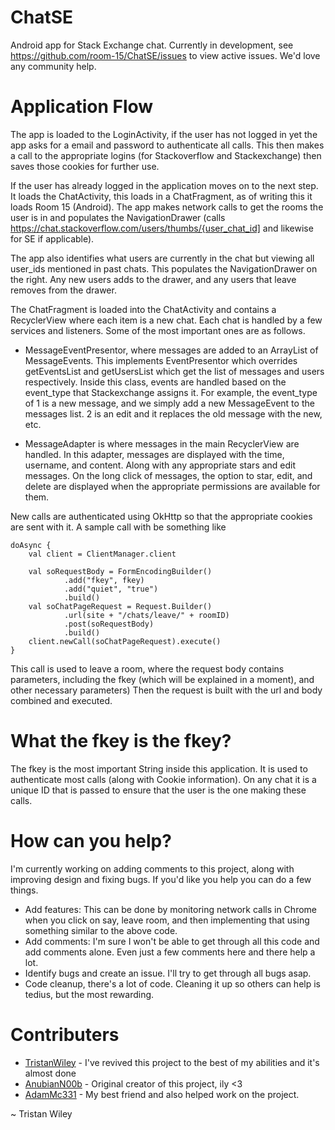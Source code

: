 # ChatSE

Android app for Stack Exchange chat. Currently in development, see https://github.com/room-15/ChatSE/issues to view active issues. We'd love any community help.

# Application Flow

The app is loaded to the LoginActivity, if the user has not logged in yet the app asks for a email and password to authenticate all calls. This then makes a call to the appropriate logins (for Stackoverflow and Stackexchange) then saves those cookies for further use.

If the user has already logged in the application moves on to the next step. It loads the ChatActivity, this loads in a ChatFragment, as of writing this it loads Room 15 (Android). The app makes network calls to get the rooms the user is in and populates the NavigationDrawer (calls https://chat.stackoverflow.com/users/thumbs/{user_chat_id] and likewise for SE if applicable).

The app also identifies what users are currently in the chat but viewing all user_ids mentioned in past chats. This populates the NavigationDrawer on the right. Any new users adds to the drawer, and any users that leave removes from the drawer.

The ChatFragment is loaded into the ChatActivity and contains a RecyclerView where each item is a new chat. Each chat is handled by a few services and listeners. Some of the most important ones are as follows.

  - MessageEventPresentor, where messages are added to an ArrayList of MessageEvents. This implements EventPresentor which overrides getEventsList and getUsersList which get the list of messages and users respectively. Inside this class, events are handled based on the event_type that Stackexchange assigns it. For example, the event_type of 1 is a new message, and we simply add a new MessageEvent to the messages list. 2 is an edit and it replaces the old message with the new, etc.
  
  - MessageAdapter is where messages in the main RecyclerView are handled. In this adapter, messages are displayed with the time, username, and content. Along with any appropriate stars and edit messages. On the long click of messages, the option to star, edit, and delete are displayed when the appropriate permissions are available for them.
  
New calls are authenticated using OkHttp so that the appropriate cookies are sent with it. A sample call with be something like

```
doAsync {
    val client = ClientManager.client

    val soRequestBody = FormEncodingBuilder()
            .add("fkey", fkey)
            .add("quiet", "true")
            .build()
    val soChatPageRequest = Request.Builder()
            .url(site + "/chats/leave/" + roomID)
            .post(soRequestBody)
            .build()
    client.newCall(soChatPageRequest).execute()
}
```
This call is used to leave a room, where the request body contains parameters, including the fkey (which will be explained in a moment), and other necessary parameters) Then the request is built with the url and body combined and executed.

# What the fkey is the fkey?

The fkey is the most important String inside this application. It is used to authenticate most calls (along with Cookie information). On any chat it is a unique ID that is passed to ensure that the user is the one making these calls.

# How can you help?
  
 I'm currently working on adding comments to this project, along with improving design and fixing bugs. If you'd like you help you can do a few things.
 
  - Add features: This can be done by monitoring network calls in Chrome when you click on say, leave room, and then implementing that using something similar to the above code.
  - Add comments: I'm sure I won't be able to get through all this code and add comments alone. Even just a few comments here and there help a lot.
  - Identify bugs and create an issue. I'll try to get through all bugs asap.
  - Code cleanup, there's a lot of code. Cleaning it up so others can help is tedius, but the most rewarding.
  
# Contributers
  - [TristanWiley](https://github.com/TristanWiley) - I've revived this project to the best of my abilities and it's almost done
  - [AnubianN00b](https://github.com/AnubianN00b) - Original creator of this project, ily <3
  - [AdamMc331](https://github.com/AdamMc331) - My best friend and also helped work on the project.
  
  
~ Tristan Wiley
      
